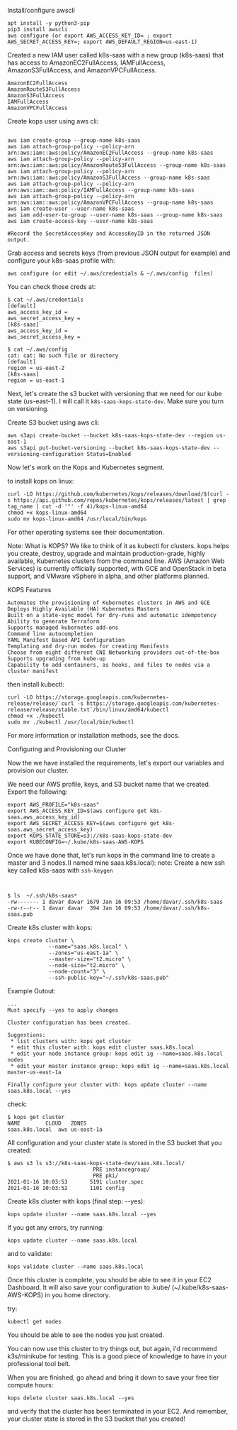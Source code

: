 Install/configure awscli

```
apt install -y python3-pip
pip3 install awscli
aws configure (or export AWS_ACCESS_KEY_ID= ; export AWS_SECRET_ACCESS_KEY=; export AWS_DEFAULT_REGION=us-east-1)
```

Created a new IAM user called k8s-saas with a new group (k8s-saas) that has access to AmazonEC2FullAccess, IAMFullAccess, AmazonS3FullAccess, and AmazonVPCFullAccess.

```
AmazonEC2FullAccess
AmazonRoute53FullAccess
AmazonS3FullAccess
IAMFullAccess
AmazonVPCFullAccess
```

Create kops user using aws cli:
```

aws iam create-group --group-name k8s-saas
aws iam attach-group-policy --policy-arn arn:aws:iam::aws:policy/AmazonEC2FullAccess --group-name k8s-saas
aws iam attach-group-policy --policy-arn arn:aws:iam::aws:policy/AmazonRoute53FullAccess --group-name k8s-saas
aws iam attach-group-policy --policy-arn arn:aws:iam::aws:policy/AmazonS3FullAccess --group-name k8s-saas
aws iam attach-group-policy --policy-arn arn:aws:iam::aws:policy/IAMFullAccess --group-name k8s-saas
aws iam attach-group-policy --policy-arn arn:aws:iam::aws:policy/AmazonVPCFullAccess --group-name k8s-saas
aws iam create-user --user-name k8s-saas
aws iam add-user-to-group --user-name k8s-saas --group-name k8s-saas
aws iam create-access-key --user-name k8s-saas

#Record the SecretAccessKey and AccessKeyID in the returned JSON output.
```

Grab access and secrets keys (from previous JSON output for example) and configure your k8s-saas profile with: 
```
aws configure (or edit ~/.aws/credentials & ~/.aws/config  files)
```
You can check those creds at:
```
$ cat ~/.aws/credentials 
[default]
aws_access_key_id = 
aws_secret_access_key = 
[k8s-saas]
aws_access_key_id = 
aws_secret_access_key = 

$ cat ~/.aws/config 
cat: cat: No such file or directory
[default]
region = us-east-2
[k8s-saas]
region = us-east-1
```
Next, let's create the s3 bucket with versioning that we need for our kube state (us-east-1). I will call it `k8s-saas-kops-state-dev`. Make sure you turn on versioning.

Create S3 bucket using aws cli:

```
aws s3api create-bucket --bucket k8s-saas-kops-state-dev --region us-east-1 
aws s3api put-bucket-versioning --bucket k8s-saas-kops-state-dev --versioning-configuration Status=Enabled

```
Now let's work on the Kops and Kubernetes segment.

to install kops on linux:
```
curl -LO https://github.com/kubernetes/kops/releases/download/$(curl -s https://api.github.com/repos/kubernetes/kops/releases/latest | grep tag_name | cut -d '"' -f 4)/kops-linux-amd64
chmod +x kops-linux-amd64
sudo mv kops-linux-amd64 /usr/local/bin/kops
```
For other operating systems see their documentation.

Note: What is KOPS? We like to think of it as kubectl for clusters. kops helps you create, destroy, upgrade and maintain production-grade, highly available, Kubernetes clusters from the command line. AWS (Amazon Web Services) is currently officially supported, with GCE and OpenStack in beta support, and VMware vSphere in alpha, and other platforms planned.

KOPS Features

    Automates the provisioning of Kubernetes clusters in AWS and GCE
    Deploys Highly Available (HA) Kubernetes Masters
    Built on a state-sync model for dry-runs and automatic idempotency
    Ability to generate Terraform
    Supports managed kubernetes add-ons
    Command line autocompletion
    YAML Manifest Based API Configuration
    Templating and dry-run modes for creating Manifests
    Choose from eight different CNI Networking providers out-of-the-box
    Supports upgrading from kube-up
    Capability to add containers, as hooks, and files to nodes via a cluster manifest



then install kubectl:
```
curl -LO https://storage.googleapis.com/kubernetes-release/release/`curl -s https://storage.googleapis.com/kubernetes-release/release/stable.txt`/bin/linux/amd64/kubectl
chmod +x ./kubectl
sudo mv ./kubectl /usr/local/bin/kubectl
```
For more information or installation methods, see the docs.

Configuring and Provisioning our Cluster

Now the we have installed the requirements, let's export our variables and provision our cluster.

We need our AWS profile, keys, and S3 bucket name that we created. Export the following:
```
export AWS_PROFILE="k8s-saas"
export AWS_ACCESS_KEY_ID=$(aws configure get k8s-saas.aws_access_key_id)
export AWS_SECRET_ACCESS_KEY=$(aws configure get k8s-saas.aws_secret_access_key)
export KOPS_STATE_STORE=s3://k8s-saas-kops-state-dev
export KUBECONFIG=~/.kube/k8s-saas-AWS-KOPS
```
Once we have done that, let's run kops in the command line to create a master and 3 nodes.(I named mine saas.k8s.local):
note: Create a new ssh key called k8s-saas with `ssh-keygen`
```


$ ls  ~/.ssh/k8s-saas*
-rw------- 1 davar davar 1679 Jan 16 09:53 /home/davar/.ssh/k8s-saas
-rw-r--r-- 1 davar davar  394 Jan 16 09:53 /home/davar/.ssh/k8s-saas.pub
```
Create k8s cluster with kops:

```
kops create cluster \
             --name="saas.k8s.local" \
             --zones="us-east-1a" \
             --master-size="t2.micro" \
             --node-size="t2.micro" \
             --node-count="3" \
             --ssh-public-key="~/.ssh/k8s-saas.pub"
```

Example Outout:

```
...
Must specify --yes to apply changes

Cluster configuration has been created.

Suggestions:
 * list clusters with: kops get cluster
 * edit this cluster with: kops edit cluster saas.k8s.local
 * edit your node instance group: kops edit ig --name=saas.k8s.local nodes
 * edit your master instance group: kops edit ig --name=saas.k8s.local master-us-east-1a

Finally configure your cluster with: kops update cluster --name saas.k8s.local --yes

```
check:

```
$ kops get cluster
NAME		CLOUD	ZONES
saas.k8s.local	aws	us-east-1a
```

All configuration and your cluster state is stored in the S3 bucket that you created:
```
$ aws s3 ls s3://k8s-saas-kops-state-dev/saas.k8s.local/
                           PRE instancegroup/
                           PRE pki/
2021-01-16 10:03:53       5191 cluster.spec
2021-01-16 10:03:52       1101 config
```
Create k8s cluster with kops (final step: --yes):

```
kops update cluster --name saas.k8s.local --yes
```

If you get any errors, try running:
```
kops update cluster --name saas.k8s.local
```
and to validate:
```
kops validate cluster --name saas.k8s.local
```
Once this cluster is complete, you should be able to see it in your EC2 Dashboard. It will also save your configuration to .kube/ (~/.kube/k8s-saas-AWS-KOPS) in you home directory.

try:
```
kubectl get nodes
```
You should be able to see the nodes you just created.

You can now use this cluster to try things out, but again, i'd recommend k3s/minikube for testing. This is a good piece of knowledge to have in your professional tool belt.

When you are finished, go ahead and bring it down to save your free tier compute hours:
```
kops delete cluster saas.k8s.local --yes
```
and verify that the cluster has been terminated in your EC2. And remember, your cluster state is stored in the S3 bucket that you created!
